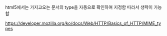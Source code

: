 html5에서는 가지고오는 문서의 type을 자동으로 확인하여 지정함 따라서 생략이 가능함

https://developer.mozilla.org/ko/docs/Web/HTTP/Basics_of_HTTP/MIME_types